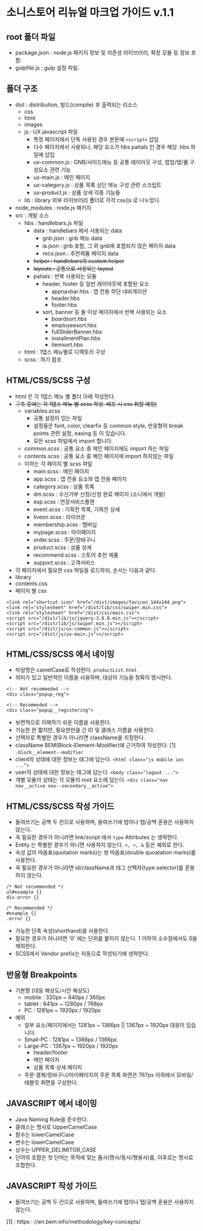 # 소니스토어 리뉴얼 마크업 가이드 v.1.1

## root 폴더 파일
* package.json : node.js 패키지 정보 및 의존성 라이브러리, 확장 모듈 등 정보 포함.
* gulpfile.js : gulp 설정 파일.

## 폴더 구조
* dist : distribution, 빌드(compile) 후 출력되는 리소스
	* css
	* html
	* images
	* js : UX javascript 파일
		* 특정 페이지에서 단독 사용된 경우 본문에 ```<script>``` 삽입
		* 다수 페이지에서 사용되나, 해당 요소가 hbs patials 인 경우 해당 .hbs 파일에 삽입
		* ux-common.js : GNB/사이드메뉴 등 공통 레이아웃 구성, 팝업/탭/폼 구성요소 관련 기능
		* ux-main.js : 메인 페이지
		* ux-category.js : 상품 목록 상단 메뉴 구성 관련 스크립트
		* ux-product.js : 상품 상세 각종 기능들
	* lib : library 외부 라이브러리 폴더로 각각 css/js 로 나누었다.
* node_modules : node.js 패키지
* src : 개발 소스
	* hbs : handlebars.js 파일
		* data : handlebars 에서 사용되는 data
			* gnb.json : gnb 메뉴 data
			* ia.json :  gnb 포함, 그 외 gnb에 포함되지 않은 페이지 data
			* reco.json :  추천제품 페이지 data
		* ~~helper :  handlebars의 custom helper~~
		* ~~layouts :  공통으로 사용되는 layout~~
		* patials :  반복 사용되는 모듈
			* header, footer 등 일반 레이아웃에 포함된 요소
				* appnavbar.hbs :  앱 전용 하단 네비게이션
				* header.hbs
				* footer.hbs
			* sort, banner 등 둘 이상 페이지에서 반복 사용되는 요소
				* boardsort.hbs
				* employeesort.hbs
				* fullSliderBanner.hbs
				* installmentPlan.hbs
				* itemsort.hbs
	* html :  1뎁스 메뉴별로 디렉토리 구성
	* scss : 하기 참조

## HTML/CSS/SCSS 구성
* html 은 각 1뎁스 메뉴 별 폴더 아래 작성한다.
* ~~구축 중에는 각 1뎁스 메뉴 별 scss 작성. 배포 시 css 취합 예정)~~
	* variables.scss
		* 공통 설정이 있는 파일
		* 설정들은 font, color, clearfix 등 common style, 반응형의 break points 관련 설정, easing 등 이 있습니다.
		* 모든 scss 파일에서 import 합니다.
	* common.scss : 공통 요소 중 메인 페이지에도 import 하는 파일
	* contents.scss : 공통 요소 중 메인 페이지에 import 하지않는 파일
	* 이하는 각 페이지 별 scss 파일
		* main.scss : 메인 페이지
		* app.scss : 앱 전용 요소와 앱 전용 페이지
		* category.scss : 상품 목록
		* dm.scss : 수신거부 신청/신청 완료 페이지 (소니에서 개발)
		* esp.scss : 연장서비스플랜
		* event.scss : 기획전 목록, 기획전 상세
		* liveon.scss : 라이브온
		* membership.scss : 멤버십
		* mypage.scss : 마이페이지
		* order.scss : 주문/장바구니
		* product.scss : 상품 상세
		* recommend.scss : 스토어 추천 제품
		* support.scss : 고객서비스
* 각 페이지에서 필요한 css 파일을 로드하되, 순서는 다음과 같다.
 * library
 * contents.css
 * 페이지 별 css
```
<link rel="shortcut icon" href="/dist/images/favicon_144x144.png">
<link rel="stylesheet" href="/dist/lib/css/swiper.min.css">
<link rel="stylesheet" href="/dist/css/main.css">
<script src="/dist/lib/js/jquery-3.6.0.min.js"></script>
<script src="/dist/lib/js/swiper.min.js"></script>
<script src="/dist/js/ux-common.js"></script>
<script src="/dist/js/ux-main.js"></script>
```

## HTML/CSS/SCSS 에서 네이밍
* 파일명은 camelCase로 작성한다.
```productList.html```
* 의미가 있고 일반적인 이름을 사용하며, 대상의 기능을 정확히 명시한다.
```
<!-- Not recommeded -->
<div class="popup_reg">
```
```
<!-- Recommeded -->
<div class="popup__registering">
```
* 보편적으로 이해하기 쉬운 이름을 사용한다.
* 가능한 한 짧지만, 필요한만큼 긴 ID 및 클래스 이름을 사용한다.
* 선택자로 특별한 경우가 아니라면 className을 지정한다.
* className BEM(Block-Element-Modifier)에 근거하여 작성한다. [1]
```.block__element--modifier```
* client의 상태에 대한 정보는 <html> 태그에 담는다.
```<html class="js mobile ios ...">```
* user의 상태에 대한 정보는 <body> 태그에 담는다.
```<body class="logout ...">```
* 개별 모듈의 상태는 각 모듈의 root 요소에 담는다.
```<div class="nav nav__active nav--secondary__active">```

## HTML/CSS/SCSS 작성 가이드
* 들여쓰기는 공백 두 칸으로 사용하며, 들여쓰기에 탭이나 탭/공백 혼용은 사용하지 않는다.
* 꼭 필요한 경우가 아니라면 link/script 에서 ```type``` Attirbutes 는 생략한다.
* Entity 는 특별한 경우가 아니면 사용하지 않는다. ```<, >, &``` 등은 예외로 한다.
* 속성 값의 따옴표(quotation marks)는 쌍 따옴표(double quoatation marks)를 사용한다.
* 꼭 필요한 경우가 아니라면 id/className과 태그 선택자(type selector)를 혼용하지 않는다.
```
/* Not recommended */
ul#example {}
div.error {}
```
```
/* Recommended */
#example {}
.error {}
```
* 가능한 단축 속성(shorthand)을 사용한다.
* 필요한 경우가 아니라면 '0' 에는 단위를 붙이지 않는다. 1 이하의 소수점에서도 0을 제외한다.
* SCSS에서 Vendor prefix는 자동으로 작성되기에 생략한다.

## 반응형 Breakpoints
* 기본형 (대응 해상도/시안 해상도)
	* mobile : 320px ~ 640px / 360px
	* tablet : 641px ~ 1280px / 768px
	* PC : 1281px ~ 1920px / 1920px
* 예외
	* 일부 요소/페이지에서는 1281px ~ 1366px || 1367px ~ 1920px 대응이 있습니다.
	* Small-PC : 1281px ~ 1366px / 1366px
	* Large-PC : 1367px ~ 1920px / 1920px
		* header/footer
		* 메인 페이지
		* 상품 목록·상세 페이지
	* 주문·결제/장바구니/마이페이지의 주문 목록 화면은 767px 이하에서 모바일/태블릿 화면을 구성한다.

## JAVASCRIPT 에서 네이밍
* Java Naming Rule을 준수한다.
* 클래스는 명사로 UpperCamelCase
* 함수는 lowerCamelCase
* 변수는 lowerCamelCase
* 상수는 UPPER_DELIMITOR_CASE
* 단어의 조합은 첫 단어는 목적에 맞는 품사(명사/동사/형용사)를, 이후로는 명사로 조합한다.

## JAVASCRIPT 작성 가이드
* 들여쓰기는 공백 두 칸으로 사용하며, 들여쓰기에 탭이나 탭/공백 혼용은 사용하지 않는다.

[1] :  https : //en.bem.info/methodology/key-concepts/
